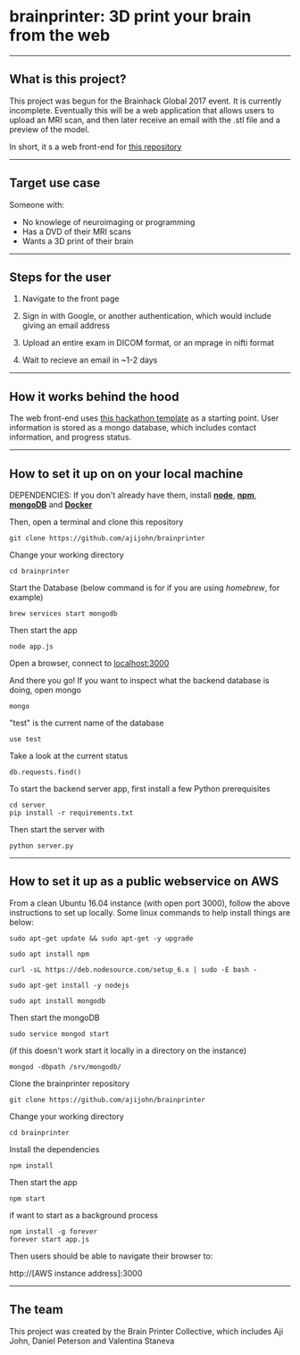 # brainprinter: 3D print your brain from the web

----
## What is this project?

This project was begun for the Brainhack Global 2017 event. It is currently incomplete. Eventually this will be a web application that allows users to upload an MRI scan, and then later receive an email with the .stl file and a preview of the model.

In short, it s a web front-end for [this repository](https://github.com/danjonpeterson/brain_printer)

----
## Target use case
Someone with:
 
* No knowlege of neuroimaging or programming 
* Has a DVD of their MRI scans
* Wants a 3D print of their brain

----
## Steps for the user

1) Navigate to the front page

2) Sign in with Google, or another authentication, which would include giving an email address

3) Upload an entire exam in DICOM format, or an mprage in nifti format

4) Wait to recieve an email in ~1-2 days


----
## How it works behind the hood
The web front-end uses [this hackathon template](https://github.com/sahat/hackathon-starter) as a starting point. User information is stored as a mongo database, which includes contact information, and progress status. 

----
## How to set it up on on your local machine

DEPENDENCIES:
If you don't already have them, install [**node**](nodejs.org), [**npm**](www.npmjs.com), [**mongoDB**](www.mongodb.com/Download‎) and [**Docker**](www.docker.com)

Then, open a terminal and clone this repository

    git clone https://github.com/ajijohn/brainprinter

Change your working directory

    cd brainprinter

Start the Database (below command is for if you are using *homebrew*, for example)

    brew services start mongodb

Then start the app
 
    node app.js

Open a browser, connect to [localhost:3000](localhost:3000)

And there you go! If you want to inspect what the backend database is doing, open mongo

    mongo

"test" is the current name of the database

    use test

Take a look at the current status

    db.requests.find()

To start the backend server app, first install a few Python prerequisites
```
cd server
pip install -r requirements.txt
```
Then start the server with
```
python server.py
```

----
## How to set it up as a public webservice on AWS


From a clean Ubuntu 16.04 instance (with open port 3000), follow the above instructions to set up locally. Some linux commands to help install things are below:

    sudo apt-get update && sudo apt-get -y upgrade

    sudo apt install npm

    curl -sL https://deb.nodesource.com/setup_6.x | sudo -E bash -
    
    sudo apt-get install -y nodejs

    sudo apt install mongodb



Then start the mongoDB

    sudo service mongod start


(if this doesn't work start it locally in a directory on the instance)

    mongod -dbpath /srv/mongodb/

Clone the brainprinter repository
    
    git clone https://github.com/ajijohn/brainprinter

Change your working directory

    cd brainprinter    

Install the dependencies 
    
    npm install

Then start the app
 
    npm start

if want to start as a background process
 
    npm install -g forever
    forever start app.js

     
   
Then users should be able to navigate their browser to:

http://[AWS instance address]:3000



----
## The team
This project was created by the Brain Printer Collective, which includes Aji John, Daniel Peterson and Valentina Staneva
